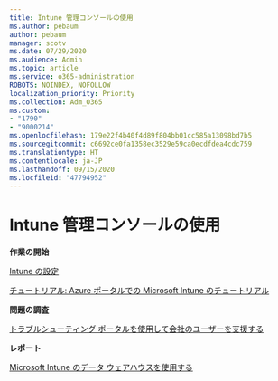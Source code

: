 ```yaml
---
title: Intune 管理コンソールの使用
ms.author: pebaum
author: pebaum
manager: scotv
ms.date: 07/29/2020
ms.audience: Admin
ms.topic: article
ms.service: o365-administration
ROBOTS: NOINDEX, NOFOLLOW
localization_priority: Priority
ms.collection: Adm_O365
ms.custom:
- "1790"
- "9000214"
ms.openlocfilehash: 179e22f4b40f4d89f804bb01cc585a13098bd7b5
ms.sourcegitcommit: c6692ce0fa1358ec3529e59ca0ecdfdea4cdc759
ms.translationtype: HT
ms.contentlocale: ja-JP
ms.lasthandoff: 09/15/2020
ms.locfileid: "47794952"
---
```

# <a name="using-the-intune-admin-console"></a>Intune 管理コンソールの使用

**作業の開始**

[Intune の設定](https://docs.microsoft.com/intune/setup-steps)

[チュートリアル: Azure ポータルでの Microsoft Intune のチュートリアル](https://docs.microsoft.com/intune/tutorial-walkthrough-intune-portal)

**問題の調査**

[トラブルシューティング ポータルを使用して会社のユーザーを支援する](https://docs.microsoft.com/intune/help-desk-operators)

**レポート**

[Microsoft Intune のデータ ウェアハウスを使用する](https://docs.microsoft.com/intune/reports-nav-create-intune-reports)